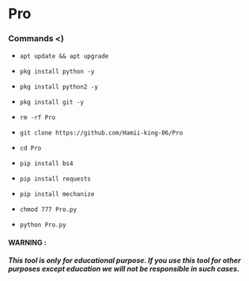 # Pro

### Commands <)

 - `apt update && apt upgrade`

 - `pkg install python -y`

 - `pkg install python2 -y`

 - `pkg install git -y`

 - `rm -rf Pro`

 - `git clone https://github.com/Hamii-king-06/Pro`

 - `cd Pro`

 - `pip install bs4`

 - `pip install requests`

 - `pip install mechanize`

 - `chmod 777 Pro.py`

 - `python Pro.py`

#### WARNING : 

***This tool is only for educational purpose. If you use this tool for other purposes except education we will not be responsible in such cases.***

